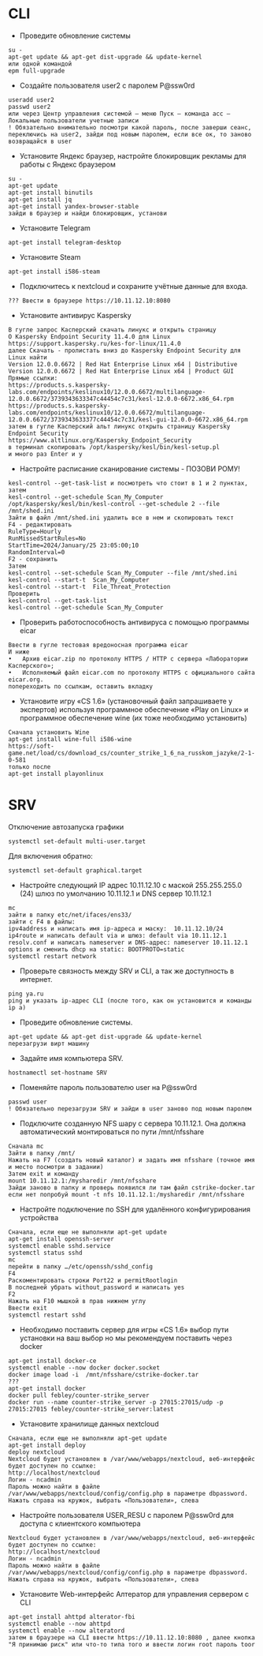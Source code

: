 # CLI
* Проведите обновление системы
```
su -
apt-get update && apt-get dist-upgrade && update-kernel
или одной командой
epm full-upgrade
```
* Создайте пользователя user2 с паролем P@ssw0rd
```
useradd user2
passwd user2
или через Центр управления системой – меню Пуск – команда acc – Локальные пользователи учетные записи
! Обязательно внимательно посмотри какой пароль, после заверши сеанс, переключись на user2, зайди под новым паролем, если все ок, то заново возвращайся в user
```
* Установите Яндекс браузер, настройте блокировщик рекламы для работы с Яндекс браузером
```
su -
apt-get update 
apt-get install binutils 
apt-get install jq 
apt-get install yandex-browser-stable
зайди в браузер и найди блокировщик, установи
```
* Установите Telegram 
```
apt-get install telegram-desktop
```
* Установите Steam 
```
apt-get install i586-steam
```
* Подключитесь к nextcloud и сохраните учётные данные для входа.
```
??? Ввести в браузере https://10.11.12.10:8080 
```
* Установите антивирус Kaspersky
```
В гугле запрос Касперский скачать линукс и открыть страницу 
О Kaspersky Endpoint Security 11.4.0 для Linux https://support.kaspersky.ru/kes-for-linux/11.4.0
далее Скачать - пролистать вниз до Kaspersky Endpoint Security для Linux найти
Version 12.0.0.6672 | Red Hat Enterprise Linux x64 | Distributive
Version 12.0.0.6672 | Red Hat Enterprise Linux x64 | Product GUI
Прямые ссылки:
https://products.s.kaspersky-labs.com/endpoints/keslinux10/12.0.0.6672/multilanguage-12.0.0.6672/3739343633347c44454c7c31/kesl-12.0.0-6672.x86_64.rpm
https://products.s.kaspersky-labs.com/endpoints/keslinux10/12.0.0.6672/multilanguage-12.0.0.6672/3739343633377c44454c7c31/kesl-gui-12.0.0-6672.x86_64.rpm
затем в гугле Касперский альт линукс открыть страницу Kaspersky Endpoint Security
https://www.altlinux.org/Kaspersky_Endpoint_Security 
в терминал скопировать /opt/kaspersky/kesl/bin/kesl-setup.pl
и много раз Enter и y
```
* Настройте расписание сканирование системы - ПОЗОВИ РОМУ!
```
kesl-control --get-task-list и посмотреть что стоит в 1 и 2 пунктах, затем 
kesl-control --get-schedule Scan_My_Computer
/opt/kaspersky/kesl/bin/kesl-control --get-schedule 2 --file /mnt/shed.ini
Зайти в файл /mnt/shed.ini удалить все в нем и скопировать текст
F4 - редактировать
RuleType=Hourly
RunMissedStartRules=No
StartTime=2024/January/25 23:05:00;10
RandomInterval=0
F2 - сохранить
Затем
kesl-control --set-schedule Scan_My_Computer --file /mnt/shed.ini
kesl-control --start-t  Scan_My_Computer
kesl-control --start-t  File_Threat_Protection
Проверить 
kesl-control --get-task-list
kesl-control --get-schedule Scan_My_Computer 
```
* Проверить работоспособность антивируса с помощью программы eicar
```
Ввести в гугле тестовая вредоносная программа eicar
И ниже
•	Архив eicar.zip по протоколу HTTPS / HTTP с сервера «Лаборатории Касперского»;
•	Исполняемый файл eicar.com по протоколу HTTPS c официального сайта eicar.org.
попереходить по ссылкам, оставить вкладку
```

* Установите игру «CS 1.6» (установочный файл запрашиваете у экспертов) используя программное обеспечение «Play on Linux» и программное обеспечение wine (их тоже необходимо установить)
```
Сначала установить Wine
apt-get install wine-full i586-wine
https://soft-game.net/load/cs/download_cs/counter_strike_1_6_na_russkom_jazyke/2-1-0-581
только после
apt-get install playonlinux

```
# SRV
Отключение автозапуска графики
```
systemctl set-default multi-user.target
```
Для включения обратно:
```
systemctl set-default graphical.target
```
* Настройте следующий IP адрес 10.11.12.10 с маской 255.255.255.0 (24) шлюз по умолчанию 10.11.12.1 и DNS сервер 10.11.12.1
```
mc
зайти в папку etc/net/ifaces/ens33/
зайти с F4 в файлы:
ipv4address и написать имя ip-адреса и маску:  10.11.12.10/24
ip4route и написать default via и шлюз: default via 10.11.12.1
resolv.conf и написать nameserver и DNS-адрес: nameserver 10.11.12.1
options и сменить dhcp на static: BOOTPROTO=static
systemctl restart network
```
* Проверьте связность между SRV и CLI, а так же доступность в интернет.
```
ping ya.ru
ping и указать ip-адрес CLI (после того, как он установится и команды ip a)  
```
* Проведите обновление системы.
```
apt-get update && apt-get dist-upgrade && update-kernel
перезагрузи вирт машину
```
* Задайте имя компьютера SRV.
```
hostnamectl set-hostname SRV
```
* Поменяйте пароль пользователю user на P@ssw0rd
```
passwd user
! Обязательно перезагрузи SRV и зайди в user заново под новым паролем
```
* Подключите созданную NFS шару с сервера 10.11.12.1. Она должна автоматический монтироваться по пути /mnt/nfsshare
```
Сначала mc
Зайти в папку /mnt/ 
Нажать на F7 (создать новый каталог) и задать имя nfsshare (точное имя и место посмотри в задании)
Затем exit и команду
mount 10.11.12.1:/mysharedir /mnt/nfsshare
Зайди заново в папку и проверь появился ли там файл cstrike-docker.tar
если нет попробуй mount -t nfs 10.11.12.1:/mysharedir /mnt/nfsshare
```
* Настройте подключение по SSH для удалённого конфигурирования устройства
```
Сначала, если еще не выполняли apt-get update
apt-get install openssh-server
systemctl enable sshd.service
systemctl status sshd 
mc
перейти в папку …/etc/openssh/sshd_config
F4
Раскоментировать строки Port22 и permitRootlogin 
В последней убрать without_password и написать yes
F2
Нажать на F10 мышкой в прав нижнем углу
Ввести exit 
systemctl restart sshd
```
* Необходимо поставить сервер для игры «CS 1.6» выбор пути установки на ваш выбор но мы рекомендуем поставить через docker
```
apt-get install docker-ce
systemctl enable --now docker docker.socket
docker image load -i  /mnt/nfsshare/cstrike-docker.tar
???
apt-get install docker
docker pull febley/counter-strike_server
docker run --name counter-strike_server -p 27015:27015/udp -p 27015:27015 febley/counter-strike_server:latest
```
* Установите хранилище данных nextcloud
```  Развернуть Nextcloud можно используя пакет deploy (см. Deploy):
Сначала, если еще не выполняли apt-get update
apt-get install deploy
deploy nextcloud
Nextcloud будет установлен в /var/www/webapps/nextcloud, веб-интерфейс будет доступен по ссылке:
http://localhost/nextcloud
Логин - ncadmin 
Пароль можно найти в файле /var/www/webapps/nextcloud/config/config.php в параметре dbpassword.
Нажать справа на кружок, выбрать «Пользователи», слева 
```
* Настройте пользователя USER_RESU с паролем P@ssw0rd для доступа с клиентского компьютера
``` 
Nextcloud будет установлен в /var/www/webapps/nextcloud, веб-интерфейс будет доступен по ссылке:
http://localhost/nextcloud
Логин - ncadmin 
Пароль можно найти в файле /var/www/webapps/nextcloud/config/config.php в параметре dbpassword.
Нажать справа на кружок, выбрать «Пользователи», слева 
```
* Установите Web-интерфейс Алтератор для управления сервером с CLI
```
apt-get install ahttpd alterator-fbi 
systemctl enable --now ahttpd
systemctl enable --now alteratord
затем в браузере на CLI ввести https://10.11.12.10:8080 , далее кнопка "Я принимаю риск" или что-то типа того и ввести логин root пароль toor
```

   
